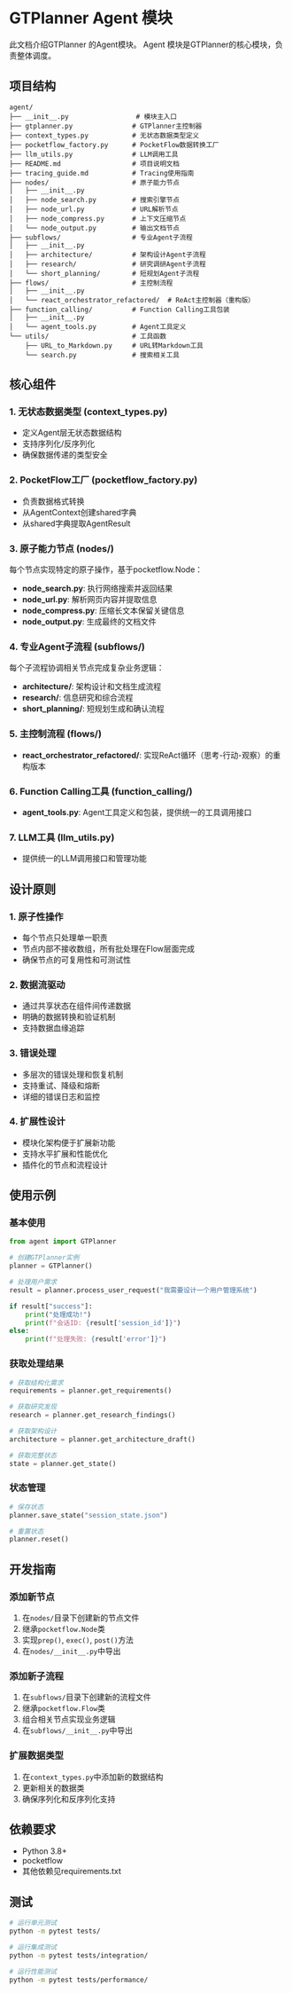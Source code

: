 # GTPlanner Agent 模块

此文档介绍GTPlanner 的Agent模块。 Agent 模块是GTPlanner的核心模块，负责整体调度。

## 项目结构

```
agent/
├── __init__.py                 # 模块主入口
├── gtplanner.py               # GTPlanner主控制器
├── context_types.py           # 无状态数据类型定义
├── pocketflow_factory.py      # PocketFlow数据转换工厂
├── llm_utils.py               # LLM调用工具
├── README.md                  # 项目说明文档
├── tracing_guide.md           # Tracing使用指南
├── nodes/                     # 原子能力节点
│   ├── __init__.py
│   ├── node_search.py         # 搜索引擎节点
│   ├── node_url.py            # URL解析节点
│   ├── node_compress.py       # 上下文压缩节点
│   └── node_output.py         # 输出文档节点
├── subflows/                  # 专业Agent子流程
│   ├── __init__.py
│   ├── architecture/          # 架构设计Agent子流程
│   ├── research/              # 研究调研Agent子流程
│   └── short_planning/        # 短规划Agent子流程
├── flows/                     # 主控制流程
│   ├── __init__.py
│   └── react_orchestrator_refactored/  # ReAct主控制器（重构版）
├── function_calling/          # Function Calling工具包装
│   ├── __init__.py
│   └── agent_tools.py         # Agent工具定义
└── utils/                     # 工具函数
    ├── URL_to_Markdown.py     # URL转Markdown工具
    └── search.py              # 搜索相关工具
```

## 核心组件

### 1. 无状态数据类型 (context_types.py)
- 定义Agent层无状态数据结构
- 支持序列化/反序列化
- 确保数据传递的类型安全

### 2. PocketFlow工厂 (pocketflow_factory.py)
- 负责数据格式转换
- 从AgentContext创建shared字典
- 从shared字典提取AgentResult

### 3. 原子能力节点 (nodes/)
每个节点实现特定的原子操作，基于pocketflow.Node：
- **node_search.py**: 执行网络搜索并返回结果
- **node_url.py**: 解析网页内容并提取信息
- **node_compress.py**: 压缩长文本保留关键信息
- **node_output.py**: 生成最终的文档文件

### 4. 专业Agent子流程 (subflows/)
每个子流程协调相关节点完成复杂业务逻辑：
- **architecture/**: 架构设计和文档生成流程
- **research/**: 信息研究和综合流程
- **short_planning/**: 短规划生成和确认流程

### 5. 主控制流程 (flows/)
- **react_orchestrator_refactored/**: 实现ReAct循环（思考-行动-观察）的重构版本

### 6. Function Calling工具 (function_calling/)
- **agent_tools.py**: Agent工具定义和包装，提供统一的工具调用接口

### 7. LLM工具 (llm_utils.py)
- 提供统一的LLM调用接口和管理功能

## 设计原则

### 1. 原子性操作
- 每个节点只处理单一职责
- 节点内部不接收数组，所有批处理在Flow层面完成
- 确保节点的可复用性和可测试性

### 2. 数据流驱动
- 通过共享状态在组件间传递数据
- 明确的数据转换和验证机制
- 支持数据血缘追踪

### 3. 错误处理
- 多层次的错误处理和恢复机制
- 支持重试、降级和熔断
- 详细的错误日志和监控

### 4. 扩展性设计
- 模块化架构便于扩展新功能
- 支持水平扩展和性能优化
- 插件化的节点和流程设计

## 使用示例

### 基本使用
```python
from agent import GTPlanner

# 创建GTPlanner实例
planner = GTPlanner()

# 处理用户需求
result = planner.process_user_request("我需要设计一个用户管理系统")

if result["success"]:
    print("处理成功!")
    print(f"会话ID: {result['session_id']}")
else:
    print(f"处理失败: {result['error']}")
```

### 获取处理结果
```python
# 获取结构化需求
requirements = planner.get_requirements()

# 获取研究发现
research = planner.get_research_findings()

# 获取架构设计
architecture = planner.get_architecture_draft()

# 获取完整状态
state = planner.get_state()
```

### 状态管理
```python
# 保存状态
planner.save_state("session_state.json")

# 重置状态
planner.reset()
```

## 开发指南

### 添加新节点
1. 在`nodes/`目录下创建新的节点文件
2. 继承`pocketflow.Node`类
3. 实现`prep()`, `exec()`, `post()`方法
4. 在`nodes/__init__.py`中导出

### 添加新子流程
1. 在`subflows/`目录下创建新的流程文件
2. 继承`pocketflow.Flow`类
3. 组合相关节点实现业务逻辑
4. 在`subflows/__init__.py`中导出

### 扩展数据类型
1. 在`context_types.py`中添加新的数据结构
2. 更新相关的数据类
3. 确保序列化和反序列化支持

## 依赖要求

- Python 3.8+
- pocketflow
- 其他依赖见requirements.txt

## 测试

```bash
# 运行单元测试
python -m pytest tests/

# 运行集成测试
python -m pytest tests/integration/

# 运行性能测试
python -m pytest tests/performance/
```
